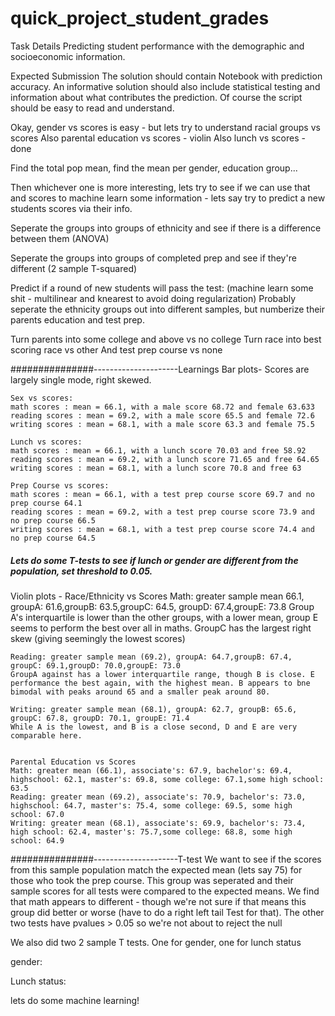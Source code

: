 # quick_project_student_grades

Task Details
Predicting student performance with the demographic and socioeconomic information.

Expected Submission
The solution should contain Notebook with prediction accuracy.
An informative solution should also include statistical testing and information about what contributes the prediction.
Of course the script should be easy to read and understand.

Okay, gender vs scores is easy - but lets try to understand racial groups vs scores
Also parental education vs scores - violin
Also lunch vs scores - done

Find the total pop mean, find the mean per gender, education group...

Then whichever one is more interesting, lets try to see if we can use that and scores to machine learn some information - lets say try to predict a new students scores via their info. 

Seperate the groups into groups of ethnicity and see if there is a difference between them (ANOVA)

Seperate the groups into groups of completed prep and see if they're different (2 sample T-squared)

Predict if a round of new students will pass the test: (machine learn some shit - multilinear and knearest to avoid doing regularization)
Probably seperate the ethnicity groups out into different samples, but numberize their parents education and test prep. 

Turn parents into some college and above vs no college
Turn race into best scoring race vs other
And test prep course vs none

###############---------------------Learnings
Bar plots-
	Scores are largely single mode, right skewed. 

	Sex vs scores:
	math scores : mean = 66.1, with a male score 68.72 and female 63.633
	reading scores : mean = 69.2, with a male score 65.5 and female 72.6
	writing scores : mean = 68.1, with a male score 63.3 and female 75.5

	Lunch vs scores:
	math scores : mean = 66.1, with a lunch score 70.03 and free 58.92
	reading scores : mean = 69.2, with a lunch score 71.65 and free 64.65
	writing scores : mean = 68.1, with a lunch score 70.8 and free 63

	Prep Course vs scores:
	math scores : mean = 66.1, with a test prep course score 69.7 and no prep course 64.1
	reading scores : mean = 69.2, with a test prep course score 73.9 and no prep course 66.5
	writing scores : mean = 68.1, with a test prep course score 74.4 and no prep course 64.5

##### Lets do some T-tests to see if lunch or gender are different from the population, set threshold to 0.05. 

Violin plots - 
	Race/Ethnicity vs Scores
	Math: greater sample mean 66.1, groupA: 61.6,groupB: 63.5,groupC: 64.5, groupD: 67.4,groupE: 73.8
	Group A's interquartile is lower than the other groups, with a lower mean, group E seems to perform the best over all in maths. GroupC has the largest right skew (giving seemingly the lowest scores)

	Reading: greater sample mean (69.2), groupA: 64.7,groupB: 67.4, groupC: 69.1,groupD: 70.0,groupE: 73.0
	GroupA against has a lower interquartile range, though B is close. E performance the best again, with the highest mean. B appears to bne bimodal with peaks around 65 and a smaller peak around 80. 

	Writing: greater sample mean (68.1), groupA: 62.7, groupB: 65.6, groupC: 67.8, groupD: 70.1, groupE: 71.4
	While A is the lowest, and B is a close second, D and E are very comparable here. 


	Parental Education vs Scores
	Math: greater mean (66.1), associate's: 67.9, bachelor's: 69.4, highschool: 62.1, master's: 69.8, some college: 67.1,some high school: 63.5
	Reading: greater mean (69.2), associate's: 70.9, bachelor's: 73.0, highschool: 64.7, master's: 75.4, some college: 69.5, some high school: 67.0
	Writing: greater mean (68.1), associate's: 69.9, bachelor's: 73.4, high school: 62.4, master's: 75.7,some college: 68.8, some high school: 64.9


###############---------------------T-test
We want to see if the scores from this sample population match the expected mean (lets say 75) for those who took the prep course. This group was seperated and their sample scores for all tests were compared to the expected means. We find that math appears to different - though we're not sure if that means this group did better or worse (have to do a right left tail Test for that). The other two tests have pvalues > 0.05 so we're not about to reject the null

We also did two 2 sample T tests. One for gender, one for lunch status

gender:

Lunch status: 

lets do some machine learning!
